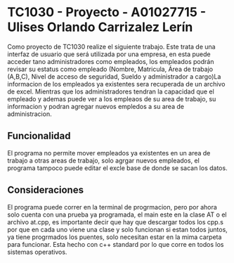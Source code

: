 # TC1030 - Proyecto - A01027715 - Ulises Orlando Carrizalez Lerín
Como proyecto de TC1030 realize el siguiente trabajo. Este trata de una interfaz de usuario que será utilizada por una empresa, en esta puede acceder tano administradores como empleados, los empleados podrán revisar su estatus como empleado (Nombre, Matricula, Área de trabajo (A,B,C), Nivel de acceso de seguridad, Sueldo y administrador a cargo)La informacion de los empleados ya existentes sera recuperada de un archivo de excel. Mientras que los administradores tendran la capacidad que el empleado y ademas puede ver a los empleaos de su area de trabajo, su informacion y podran agregar nuevos empledos a su area de administracion.
## Funcionalidad
El programa no permite mover empleados ya existentes en un area de trabajo a otras areas de trabajo, solo agrgar nuevos empleados, el programa tampoco puede editar el excle base de donde se sacan los datos.
## Consideraciones
El programa puede correr en la terminal de progrmacion, pero por ahora solo cuenta con una prueba ya programada, el main este en la clase AT o el archivo at.cpp, es importante decir que hay que descargar todos los cpp.s por que en cada uno viene una clase y solo funcionan si estan todos juntos, ya tiene progrmados los puentes, solo necesitan estar en la mima carpeta para funcionar. Esta hecho con c++ standard por lo que corre en todos los sistemas operativos.
